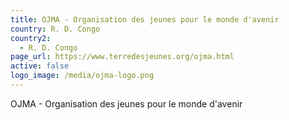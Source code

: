 ```yaml
---
title: OJMA - Organisation des jeunes pour le monde d'avenir
country: R. D. Congo
country2:
  - R. D. Congo
page_url: https://www.terredesjeunes.org/ojma.html
active: false
logo_image: /media/ojma-logo.png
---
```

OJMA - Organisation des jeunes pour le monde d'avenir